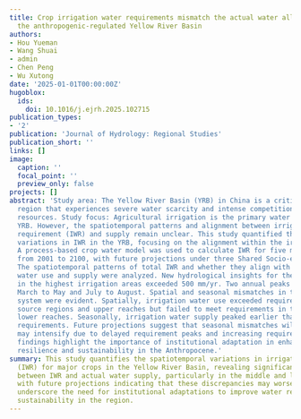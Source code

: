```yaml
---
title: Crop irrigation water requirements mismatch the actual water allocation in
  the anthropogenic-regulated Yellow River Basin
authors:
- Hou Yueman
- Wang Shuai
- admin
- Chen Peng
- Wu Xutong
date: '2025-01-01T00:00:00Z'
hugoblox:
  ids:
    doi: 10.1016/j.ejrh.2025.102715
publication_types:
- '2'
publication: 'Journal of Hydrology: Regional Studies'
publication_short: ''
links: []
image:
  caption: ''
  focal_point: ''
  preview_only: false
projects: []
abstract: 'Study area: The Yellow River Basin (YRB) in China is a critical grain-producing
  region that experiences severe water scarcity and intense competition for water
  resources. Study focus: Agricultural irrigation is the primary water use in the
  YRB. However, the spatiotemporal patterns and alignment between irrigation water
  requirement (IWR) and supply remain unclear. This study quantified the spatiotemporal
  variations in IWR in the YRB, focusing on the alignment within the irrigation system.
  A process-based crop water model was used to calculate IWR for five major crops
  from 2001 to 2100, with future projections under three Shared Socio-economic Pathways.
  The spatiotemporal patterns of total IWR and whether they align with actual irrigation
  water use and supply were analyzed. New hydrological insights for the region: IWR
  in the highest irrigation areas exceeded 500 mm/yr. Two annual peaks were identified:
  March to May and July to August. Spatial and seasonal mismatches in the irrigation
  system were evident. Spatially, irrigation water use exceeded requirements in the
  source regions and upper reaches but failed to meet requirements in the middle and
  lower reaches. Seasonally, irrigation water supply peaked earlier than crop water
  requirements. Future projections suggest that seasonal mismatches will persist and
  may intensify due to delayed requirement peaks and increasing requirements. These
  findings highlight the importance of institutional adaptation in enhancing water
  resilience and sustainability in the Anthropocene.'
summary: This study quantifies the spatiotemporal variations in irrigation water requirements
  (IWR) for major crops in the Yellow River Basin, revealing significant mismatches
  between IWR and actual water supply, particularly in the middle and lower reaches,
  with future projections indicating that these discrepancies may worsen. The findings
  underscore the need for institutional adaptations to improve water resilience and
  sustainability in the region.
---
```

